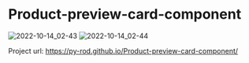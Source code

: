 # Product-preview-card-component


![2022-10-14_02-43](https://user-images.githubusercontent.com/103091079/195803712-52583151-2e6a-46dc-988a-81323260ea75.png)
![2022-10-14_02-44](https://user-images.githubusercontent.com/103091079/195803715-1e709c82-b7d5-4f6a-b664-7dbda89de50c.png)


Project url: https://py-rod.github.io/Product-preview-card-component/
